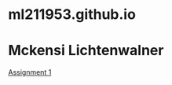 # ml211953.github.io
<h1>Mckensi Lichtenwalner</h1>
<p><a href="/BasicWebDev/assignment1.html" target="blank">Assignment 1</a></p>
